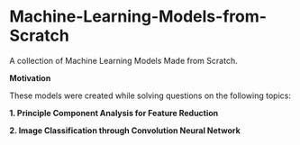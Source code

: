 # Machine-Learning-Models-from-Scratch
A collection of Machine Learning Models Made from Scratch.

**Motivation**

These models were created while solving questions on the following topics:

**1. Principle Component Analysis for Feature Reduction**

**2. Image Classification through Convolution Neural Network**
